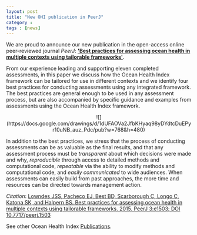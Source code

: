 ```yaml
---
layout: post
title: "New OHI publication in PeerJ"
category : 
tags : [news]
---
```


We are proud to announce our new publication in the open-access online peer-reviewed journal *PeerJ*: [**'Best practices for assessing ocean health in multiple contexts using tailorable frameworks'**](https://peerj.com/articles/1503/).  

From our experience leading and supporting eleven completed assessments, in this paper we discuss how the Ocean Health Index framework can be tailored for use in different contexts and we identify four best practices for conducting assessments using any integrated framework. The best practices are general enough to be used in any assessment process, but are also accompanied by specific guidance and examples from assessments using the Ocean Health Index framework.

<p align = 'center'>![](https://docs.google.com/drawings/d/1dUFAOVa2JfbKHyaq98yDYdtcDuEPyr10uNB_auz_Pdc/pub?w=768&h=480)

In addition to the best practices, we stress that the process of conducting assessments can be as valuable as the final results, and that any assessment process must be *transparent* about which decisions were made and why, *reproducible* through access to detailed methods and computational code, *repeatable* via the ability to modify methods and computational code, and *easily communicated* to wide audiences. When assessments can easily build from past approaches, the more time and resources can be directed towards management action.

*Citation*: [Lowndes JSS, Pacheco EJ, Best BD, Scarborough C, Longo C, Katona SK, and Halpern BS. Best practices for assessing ocean health in multiple contexts using tailorable frameworks. 2015. PeerJ 3:e1503; DOI 10.7717/peerj.1503](https://peerj.com/articles/1503/)

See other Ocean Health Index [Publications](/resources/publications/index.md). 
